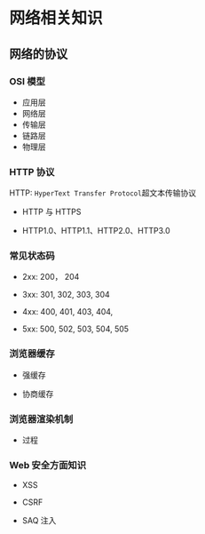 # 网络相关知识

## 网络的协议

### OSI 模型

- 应用层
- 网络层
- 传输层
- 链路层
- 物理层

### HTTP 协议

HTTP: `HyperText Transfer Protocol`超文本传输协议

- HTTP 与 HTTPS

- HTTP1.0、HTTP1.1、HTTP2.0、HTTP3.0

### 常见状态码

- 2xx: 200， 204

- 3xx: 301, 302, 303, 304

- 4xx: 400, 401, 403, 404,

* 5xx: 500, 502, 503, 504, 505

### 浏览器缓存

- 强缓存

- 协商缓存

### 浏览器渲染机制

- 过程

### Web 安全方面知识

- XSS

- CSRF

- SAQ 注入
